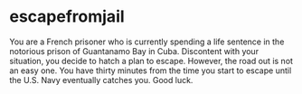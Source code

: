 # escapefromjail
You are a French prisoner who is currently spending a life sentence in the notorious prison of Guantanamo Bay in Cuba. Discontent with your situation, you decide to hatch a plan to escape. However, the road out is not an easy one. You have thirty minutes from the time you start to escape until the U.S. Navy eventually catches you. Good luck.
